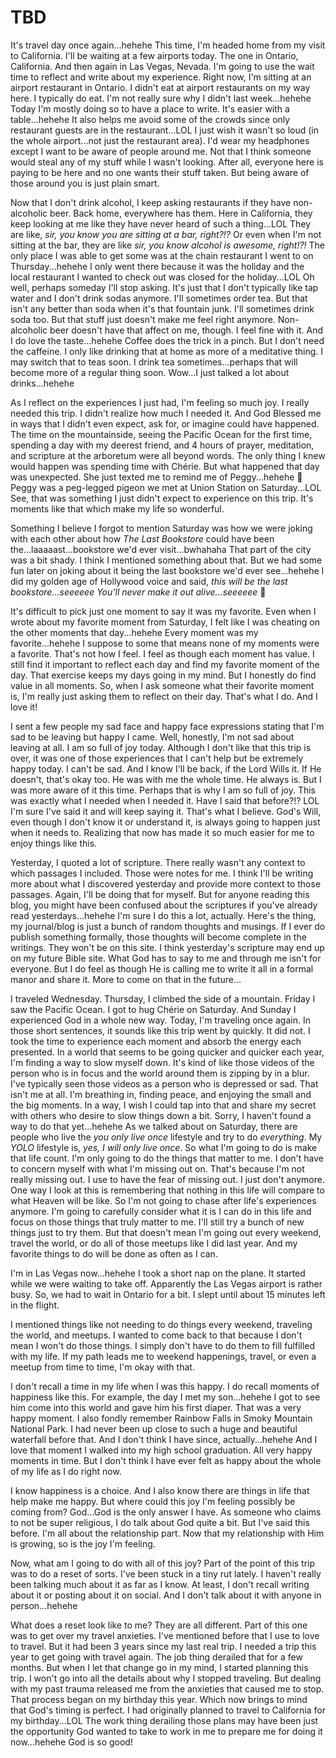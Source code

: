 # TBD

It's travel day once again...hehehe This time, I'm headed home from my visit to California. I'll be waiting at a few airports today. The one in Ontario, California. And then again in Las Vegas, Nevada. I'm going to use the wait time to reflect and write about my experience. Right now, I'm sitting at an airport restaurant in Ontario. I didn't eat at airport restaurants on my way here. I typically do eat. I'm not really sure why I didn't last week...hehehe Today I'm mostly doing so to have a place to write. It's easier with a table...hehehe It also helps me avoid some of the crowds since only restaurant guests are in the restaurant...LOL I just wish it wasn't so loud (in the whole airport...not just the restaurant area). I'd wear my headphones except I want to be aware of people around me. Not that I think someone would steal any of my stuff while I wasn't looking. After all, everyone here is paying to be here and no one wants their stuff taken. But being aware of those around you is just plain smart.

Now that I don't drink alcohol, I keep asking restaurants if they have non-alcoholic beer. Back home, everywhere has them. Here in California, they keep looking at me like they have never heard of such a thing...LOL They are like, *sir, you know you are sitting at a bar, right?!?* Or even when I'm not sitting at the bar, they are like *sir, you know alcohol is awesome, right!?!* The only place I was able to get some was at the chain restaurant I went to on Thursday...hehehe I only went there because it was the holiday and the local restaurant I wanted to check out was closed for the holiday...LOL Oh well, perhaps someday I'll stop asking. It's just that I don't typically like tap water and I don't drink sodas anymore. I'll sometimes order tea. But that isn't any better than soda when it's that fountain junk. I'll sometimes drink soda too. But that stuff just doesn't make me feel right anymore. Non-alcoholic beer doesn't have that affect on me, though. I feel fine with it. And I do love the taste...hehehe Coffee does the trick in a pinch. But I don't need the caffeine. I only like drinking that at home as more of a meditative thing. I may switch that to teas soon. I drink tea sometimes...perhaps that will become more of a regular thing soon. Wow...I just talked a lot about drinks...hehehe

As I reflect on the experiences I just had, I'm feeling so much joy. I really needed this trip. I didn't realize how much I needed it. And God Blessed me in ways that I didn't even expect, ask for, or imagine could have happened. The time on the mountainside, seeing the Pacific Ocean for the first time, spending a day with my deerest friend, and 4 hours of prayer, meditation, and scripture at the arboretum were all beyond words. The only thing I knew would happen was spending time with Chérie. But what happened that day was unexpected. She just texted me to remind me of Peggy...hehehe 🤭 Peggy was a peg-legged pigeon we met at Union Station on Saturday...LOL See, that was something I just didn't expect to experience on this trip. It's moments like that which make my life so wonderful.

Something I believe I forgot to mention Saturday was how we were joking with each other about how *The Last Bookstore* could have been the...laaaaast...bookstore we'd ever visit...bwhahaha That part of the city was a bit shady. I think I mentioned something about that. But we had some fun later on joking about it being the last bookstore we'd ever see...hehehe I did my golden age of Hollywood voice and said, *this will be the last bookstore...seeeeee You'll never make it out alive...seeeeee* 🤭

It's difficult to pick just one moment to say it was my favorite. Even when I wrote about my favorite moment from Saturday, I felt like I was cheating on the other moments that day...hehehe Every moment was my favorite...hehehe I suppose to some that means none of my moments were a favorite. That's not how I feel. I feel as though each moment has value. I still find it important to reflect each day and find my favorite moment of the day. That exercise keeps my days going in my mind. But I honestly do find value in all moments. So, when I ask someone what their favorite moment is, I'm really just asking them to reflect on their day. That's what I do. And I love it!

I sent a few people my sad face and happy face expressions stating that I'm sad to be leaving but happy I came. Well, honestly, I'm not sad about leaving at all. I am so full of joy today. Although I don't like that this trip is over, it was one of those experiences that I can't help but be extremely happy today. I can't be sad. And I know I'll be back, if the Lord Wills it. If He doesn't, that's okay too. He was with me the whole time. He always is. But I was more aware of it this time. Perhaps that is why I am so full of joy. This was exactly what I needed when I needed it. Have I said that before?!? LOL I'm sure I've said it and will keep saying it. That's what I believe. God's Will, even though I don't know it or understand it, is always going to happen just when it needs to. Realizing that now has made it so much easier for me to enjoy things like this.

Yesterday, I quoted a lot of scripture. There really wasn't any context to which passages I included. Those were notes for me. I think I'll be writing more about what I discovered yesterday and provide more context to those passages. Again, I'll be doing that for myself. But for anyone reading this blog, you might have been confused about the scriptures if you've already read yesterdays...hehehe I'm sure I do this a lot, actually. Here's the thing, my journal/blog is just a bunch of random thoughts and musings. If I ever do publish something formally, those thoughts will become complete in the writings. They won't be on this site. I think yesterday's scripture may end up on my future Bible site. What God has to say to me and through me isn't for everyone. But I do feel as though He is calling me to write it all in a formal manor and share it. More to come on that in the future...

I traveled Wednesday. Thursday, I climbed the side of a mountain. Friday I saw the Pacific Ocean. I got to hug Chérie on Saturday. And Sunday I experienced God in a whole new way. Today, I'm traveling once again. In those short sentences, it sounds like this trip went by quickly. It did not. I took the time to experience each moment and absorb the energy each presented. In a world that seems to be going quicker and quicker each year, I'm finding a way to slow myself down. It's kind of like those videos of the person who is in focus and the world around them is zipping by in a blur. I've typically seen those videos as a person who is depressed or sad. That isn't me at all. I'm breathing in, finding peace, and enjoying the small and the big moments. In a way, I wish I could tap into that and share my secret with others who desire to slow things down a bit. Sorry, I haven't found a way to do that yet...hehehe As we talked about on Saturday, there are people who live the *you only live once* lifestyle and try to do *everything*. My *YOLO* lifestyle is, *yes, I will only live once*. So what I'm going to do is make that life count. I'm only going to do the things that matter to me. I don't have to concern myself with what I'm missing out on. That's because I'm not really missing out. I use to have the fear of missing out. I just don't anymore. One way I look at this is remembering that nothing in this life will compare to what Heaven will be like. So I'm not going to chase after life's experiences anymore. I'm going to carefully consider what it is I can do in this life and focus on those things that truly matter to me. I'll still try a bunch of new things just to try them. But that doesn't mean I'm going out every weekend, travel the world, or do all of those meetups like I did last year. And my favorite things to do will be done as often as I can.

I'm in Las Vegas now...hehehe I took a short nap on the plane. It started while we were waiting to take off. Apparently the Las Vegas airport is rather busy. So, we had to wait in Ontario for a bit. I slept until about 15 minutes left in the flight.

I mentioned things like not needing to do things every weekend, traveling the world, and meetups. I wanted to come back to that because I don't mean I won't do those things. I simply don't have to do them to fill fulfilled with my life. If my path leads me to weekend happenings, travel, or even a meetup from time to time, I'm okay with that.

I don't recall a time in my life when I was this happy. I do recall moments of happiness like this. For example, the day I met my son...hehehe I got to see him come into this world and gave him his first diaper. That was a very happy moment. I also fondly remember Rainbow Falls in Smoky Mountain National Park. I had never been up close to such a huge and beautiful waterfall before that. And I don't think I have since, actually...hehehe And I love that moment I walked into my high school graduation. All very happy moments in time. But I don't think I have ever felt as happy about the whole of my life as I do right now.

I know happiness is a choice. And I also know there are things in life that help make me happy. But where could this joy I'm feeling possibly be coming from? God...God is the only answer I have. As someone who claims to not be super religious, I do talk about God quite a bit. But I've said this before. I'm all about the relationship part. Now that my relationship with Him is growing, so is the joy I'm feeling.

Now, what am I going to do with all of this joy? Part of the point of this trip was to do a reset of sorts. I've been stuck in a tiny rut lately. I haven't really been talking much about it as far as I know. At least, I don't recall writing about it or posting about it on social. And I don't talk about it with anyone in person...hehehe

What does a reset look like to me? They are all different. Part of this one was to get over my travel anxieties. I've mentioned before that I use to love to travel. But it had been 3 years since my last real trip. I needed a trip this year to get going with travel again. The job thing derailed that for a few months. But when I let that change go in my mind, I started planning this trip. I won't go into all the details about why I stopped traveling. But dealing with my past trauma released me from the anxieties that caused me to stop. That process began on my birthday this year. Which now brings to mind that God's timing is perfect. I had originally planned to travel to California for my birthday...LOL The work thing derailing those plans may have been just the opportunity God wanted to take to work in me to prepare me for doing it now...hehehe God is so good!

